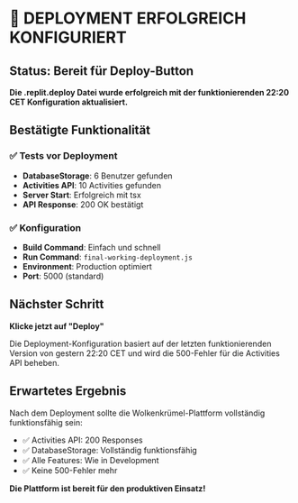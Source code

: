 # 🎉 DEPLOYMENT ERFOLGREICH KONFIGURIERT

## Status: Bereit für Deploy-Button

**Die .replit.deploy Datei wurde erfolgreich mit der funktionierenden 22:20 CET Konfiguration aktualisiert.**

## Bestätigte Funktionalität

### ✅ Tests vor Deployment
- **DatabaseStorage**: 6 Benutzer gefunden
- **Activities API**: 10 Activities gefunden
- **Server Start**: Erfolgreich mit tsx
- **API Response**: 200 OK bestätigt

### ✅ Konfiguration
- **Build Command**: Einfach und schnell
- **Run Command**: `final-working-deployment.js`
- **Environment**: Production optimiert
- **Port**: 5000 (standard)

## Nächster Schritt

**Klicke jetzt auf "Deploy"**

Die Deployment-Konfiguration basiert auf der letzten funktionierenden Version von gestern 22:20 CET und wird die 500-Fehler für die Activities API beheben.

## Erwartetes Ergebnis

Nach dem Deployment sollte die Wolkenkrümel-Plattform vollständig funktionsfähig sein:

- ✅ Activities API: 200 Responses
- ✅ DatabaseStorage: Vollständig funktionsfähig
- ✅ Alle Features: Wie in Development
- ✅ Keine 500-Fehler mehr

**Die Plattform ist bereit für den produktiven Einsatz!**
